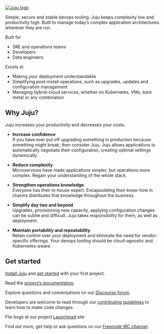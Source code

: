 [![Juju logo](doc/juju-logo.png?raw=true)](https://jujucharms.com/)

Simple, secure and stable devops tooling. 
Juju keeps complexity low and productivity high. 
Built to manage today’s complex application architectures wherever they are run.
 
Built for
- SRE and operations teams
- Developers
- Data engineers

Excels at
- Making your deployment understandable 
- Simplifying post-install operations, such as upgrades, updates and configuration management
- Managing hybrid-cloud services, whether on Kubernetes, VMs, bare metal or any combination

## Why Juju?

Juju increases your productivity and decreases your costs.

- **Increase confidence**  
 If you have ever put off upgrading something in production because something might break, then consider Juju.
 Juju allows applications to automatically negotiate their configuration, creating optimal settings dynamically.


- **Reduce complexity**  
 Microservices have made applications simpler, but operations more complex.
 Regain your understanding of the whole stack.


- **Strengthen operations knowledge**  
 Everyone has their in-house expert.
 Encapsulating their know-how in charms distributes that knowledge throughout the business.


- **Simplify day two and beyond**  
 Upgrades, provisioning new capacity, applying configuration changes can be subtle and difficult.
 Juju takes responsibility for them, as well as deployment.


 - **Maintain portability and repeatability**  
 Retain control over your deployment and eliminate the need for vendor-specific offerings.
 Your devops tooling should be cloud-agnostic and Kubernetes-aware.


## Get started

[Install Juju][] and [get started][] with your first project.

Read the [project’s documentation](https://jaas.ai/docs).

Explore questions and conversations on our [Discourse forum](https://discourse.jujucharms.com/).

Developers are welcome to read through our [contributing guidelines](CONTRIBUTING.md) to learn how to make code changes.

File bugs at our project [Launchpad](https://bugs.launchpad.net/juju/+filebug) site

Find out more, get help or ask questions on our [Freenode IRC channel](https://webchat.freenode.net/#juju).

  [Install Juju]: https://jaas.ai/docs/install
  [get started]: https://jaas.ai/docs/getting-started

